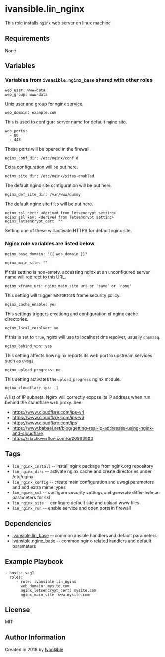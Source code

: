 # ivansible.lin_nginx

This role installs `nginx` web server on linux machine


## Requirements

None


## Variables

### Variables from `ivansible.nginx_base` shared with other roles

    web_user: www-data
    web_group: www-data
Unix user and group for nginx service.

    web_domain: example.com
This is used to configure server name for default nginx site.

    web_ports:
      - 80
      - 443
These ports will be opened in the firewall.

    nginx_conf_dir: /etc/nginx/conf.d
Extra configuration will be put here.

    nginx_site_dir: /etc/nginx/sites-enabled
The default nginx site configuration will be put here.

    nginx_def_site_dir: /var/www/dummy
The default nginx site files will be put here.

    nginx_ssl_cert: <derived from letsencrypt setting>
    nginx_ssl_key: <derived from letsencrypt setting>
    nginx_letsencrypt_cert: ""
Setting one of these will activate HTTPS for default nginx site.


### Nginx role variables are listed below

    nginx_base_domain: "{{ web_domain }}"

    nginx_main_site: ""
If this setting is non-empty, accessing nginx at an unconfigured server name
will redirect to this URL.

    nginx_xframe_uri: nginx_main_site uri or 'same' or 'none'
This setting will trigger `SAMEORIGIN` frame security policy.

    nginx_cache_enable: yes
This settings triggers creationg and configuration of nginx cache directories.

    nginx_local_resolver: no
If this is set to `true`, nginx will use to localhost dns resolver,
usually `dnsmasq`.

    nginx_behind_vpn: yes
This setting affects how nginx reports its web port to upstream services
such as `uwsgi`.

    nginx_upload_progress: no
This setting activates the `upload_progress` nginx module.

    nginx_cloudflare_ips: []
A list of IP subnets. Nginx will correctly expose its IP address when run
behind the cloudflare web proxy. See:
 - https://www.cloudflare.com/ips-v4
 - https://www.cloudflare.com/ips-v6
 - https://www.cloudflare.com/ips
 - https://www.babaei.net/blog/getting-real-ip-addresses-using-nginx-and-cloudflare
 - https://stackoverflow.com/q/26983893


## Tags

- `lin_nginx_install` -- install nginx package from nginx.org repository
- `lin_nginx_dirs` -- activate nginx cache and create directories under /etc/nginx
- `lin_nginx_config` -- create main configuration and uwsgi parameters
                        and add extra mime types
- `lin_nginx_ssl` -- configure security settings
                     and generate diffie-helman parameters for ssl
- `lin_nginx_site` -- configure default site and upload www files
- `lin_nginx_run` -- enable service and open ports in firewall


## Dependencies

- [ivansible.lin_base](https://github.com/ivansible/lin-base)
  -- common ansible handlers and default parameters
- [ivansible.nginx_base](https://github.com/ivansible/nginx-base)
  -- common nginx-related handlers and default parameters


## Example Playbook

    - hosts: vag1
      roles:
         - role: ivansible.lin_nginx
           web_domain: mysite.com
           nginx_letsencrypt_cert: mysite.com
           nginx_main_site: www.mysite.com


## License

MIT

## Author Information

Created in 2018 by [IvanSible](https://github.com/ivansible)
